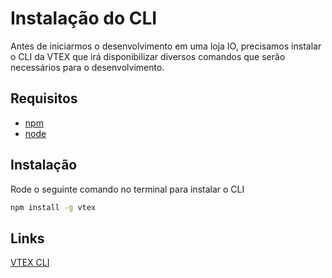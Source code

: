 # Instalação do CLI
Antes de iniciarmos o desenvolvimento em uma loja IO, precisamos instalar o CLI da VTEX que irá disponibilizar diversos comandos que serão necessários para o desenvolvimento.

## Requisitos
* [npm](https://www.npmjs.com/)
* [node](https://nodejs.org/en/)

## Instalação
Rode o seguinte comando no terminal para instalar o CLI
```sh
npm install -g vtex
```

## Links
[VTEX CLI](https://developers.vtex.com/vtex-developer-docs/docs/vtex-io-documentation-vtex-io-cli-install)
